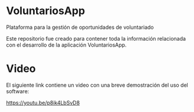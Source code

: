 # VoluntariosApp
Plataforma para la gestión de oportunidades de voluntariado

Este repositorio fue creado para contener toda la información relacionada con el desarrollo de la aplicación VoluntariosApp.

# Video
El siguiente link contiene un video con una breve demostración del uso del software:

https://youtu.be/p8ik4LbSvD8
